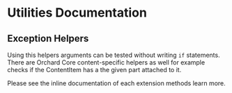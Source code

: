 ﻿# Utilities Documentation



## Exception Helpers

Using this helpers arguments can be tested without writing `if` statements. There are Orchard Core content-specific helpers as well for example checks if the ContentItem has a the given part attached to it.

Please see the inline documentation of each extension methods learn more.